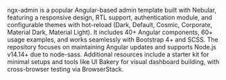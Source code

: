 ngx-admin is a popular Angular-based admin template built with Nebular, featuring a responsive design, RTL support, authentication module, and configurable themes with hot-reload (Dark, Default, Cosmic, Corporate, Material Dark, Material Light). It includes 40+ Angular components, 60+ usage examples, and works seamlessly with Bootstrap 4+ and SCSS. The repository focuses on maintaining Angular updates and supports Node.js v14.14+ due to node-sass. Additional resources include a starter kit for minimal setups and tools like UI Bakery for visual dashboard building, with cross-browser testing via BrowserStack.
